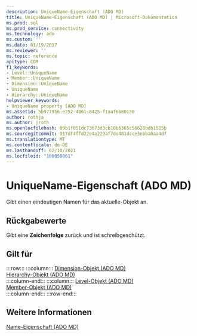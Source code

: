 ```yaml
---
description: UniqueName-Eigenschaft (ADO MD)
title: UniqueName-Eigenschaft (ADO MD) | Microsoft-Dokumentation
ms.prod: sql
ms.prod_service: connectivity
ms.technology: ado
ms.custom: ''
ms.date: 01/19/2017
ms.reviewer: ''
ms.topic: reference
apitype: COM
f1_keywords:
- Level::UniqueName
- Member::UniqueName
- Dimension::UniqueName
- UniqueName
- Hierarchy::UniqueName
helpviewer_keywords:
- UniqueName property [ADO MD]
ms.assetid: 5b977956-e252-4861-8425-f1aaf6b80130
author: rothja
ms.author: jroth
ms.openlocfilehash: 09b1f851dc73673d3cb10b6365c56628bdb1525b
ms.sourcegitcommit: 917df4ffd22e4a229af7dc481dcce3ebba0aa4d7
ms.translationtype: MT
ms.contentlocale: de-DE
ms.lasthandoff: 02/10/2021
ms.locfileid: "100050861"
---
```

# <a name="uniquename-property-ado-md"></a>UniqueName-Eigenschaft (ADO MD)
Gibt einen eindeutigen Namen für das aktuelle-Objekt an.  
  
## <a name="return-values"></a>Rückgabewerte  
 Gibt eine **Zeichenfolge** zurück und ist schreibgeschützt.  
  
## <a name="applies-to"></a>Gilt für  
  
:::row:::
    :::column:::
        [Dimension-Objekt (ADO MD)](./dimension-object-ado-md.md)  
        [Hierarchy-Objekt (ADO MD)](./hierarchy-object-ado-md.md)  
    :::column-end:::
    :::column:::
        [Level-Objekt (ADO MD)](./level-object-ado-md.md)  
        [Member-Objekt (ADO MD)](./member-object-ado-md.md)  
    :::column-end:::
:::row-end:::

## <a name="see-also"></a>Weitere Informationen  
 [Name-Eigenschaft (ADO MD)](./name-property-ado-md.md)